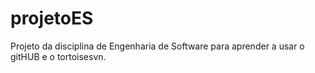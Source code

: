 # projetoES
Projeto da disciplina de Engenharia de Software para aprender a usar o gitHUB e o tortoisesvn.
